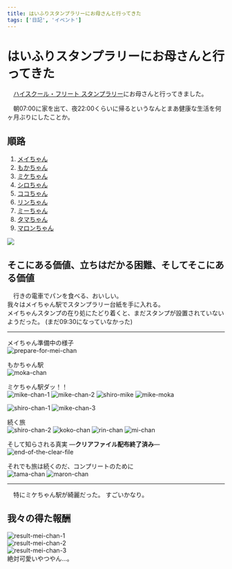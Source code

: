```yaml
---
title: はいふりスタンプラリーにお母さんと行ってきた
tags: ['日記', 'イベント']
---
```

# はいふりスタンプラリーにお母さんと行ってきた

<!-- 起承結 - PREP法 -->

　[ハイスクール・フリート スタンプラリー](http://www.hai-furi.com/special/event_jr/)にお母さんと行ってきました。

　朝07:00に家を出て、夜22:00くらいに帰るというなんとまあ健康な生活を何ヶ月ぶりにしたことか。


## 順路

1. [メイちゃん](http://dic.pixiv.net/a/西崎芽依)
2. [もかちゃん](http://dic.pixiv.net/a/知名もえか)
3. [ミケちゃん](http://dic.pixiv.net/a/岬明乃)
4. [シロちゃん](http://dic.pixiv.net/a/宗谷ましろ)
5. [ココちゃん](http://dic.pixiv.net/a/納沙幸子)
6. [リンちゃん](http://dic.pixiv.net/a/知床鈴)
7. [ミーちゃん](http://dic.pixiv.net/a/ヴィルヘルミーナ)
8. [タマちゃん](http://dic.pixiv.net/a/立石志摩)
9. [マロンちゃん](http://dic.pixiv.net/a/柳原麻侖)

![](/2016-06-26-hai-huri_stamp_rally/result.png)


## そこにある価値、立ちはだかる困難、そしてそこにある価値

　行きの電車でパンを食べる、おいしい。  
我々はメイちゃん駅でスタンプラリー台紙を手に入れる。  
メイちゃんスタンプの在り処にたどり着くと、まだスタンプが設置されていないようだった。 (まだ09:30になっていなかった)

- - -

メイちゃん準備中の様子  
![prepare-for-mei-chan](/2016-06-26-hai-huri_stamp_rally/prepare-for-mei-chan.png)

もかちゃん駅  
![moka-chan](/2016-06-26-hai-huri_stamp_rally/moka-chan.png)

ミケちゃん駅ダッ！！  
![mike-chan-1](/2016-06-26-hai-huri_stamp_rally/mike-chan-1.png)
![mike-chan-2](/2016-06-26-hai-huri_stamp_rally/mike-chan-2.png)
![shiro-mike](/2016-06-26-hai-huri_stamp_rally/shiro-mike.png)
![mike-moka](/2016-06-26-hai-huri_stamp_rally/mike-moka.png)

![shiro-chan-1](/2016-06-26-hai-huri_stamp_rally/shiro-chan-1.png)
![mike-chan-3](/2016-06-26-hai-huri_stamp_rally/mike-chan-3.png)

続く旅  
![shiro-chan-2](/2016-06-26-hai-huri_stamp_rally/shiro-chan-2.png)
![koko-chan](/2016-06-26-hai-huri_stamp_rally/koko-chan.png)
![rin-chan](/2016-06-26-hai-huri_stamp_rally/rin-chan.png)
![mi-chan](/2016-06-26-hai-huri_stamp_rally/mi-chan.png)

そして知らされる真実 ―**クリアファイル配布終了済み**―  
![end-of-the-clear-file](/2016-06-26-hai-huri_stamp_rally/end-of-the-clear-file.png)

それでも旅は続くのだ、コンプリートのために  
![tama-chan](/2016-06-26-hai-huri_stamp_rally/tama-chan.png)
![maron-chan](/2016-06-26-hai-huri_stamp_rally/maron-chan.png)

- - -

　特にミケちゃん駅が綺麗だった。 すごいかなり。


## 我々の得た報酬

![result-mei-chan-1](/2016-06-26-hai-huri_stamp_rally/result-mei-chan-1.png)  
![result-mei-chan-2](/2016-06-26-hai-huri_stamp_rally/result-mei-chan-2.png)  
![result-mei-chan-3](/2016-06-26-hai-huri_stamp_rally/result-mei-chan-3.png)  
絶対可愛いやつやん…。
